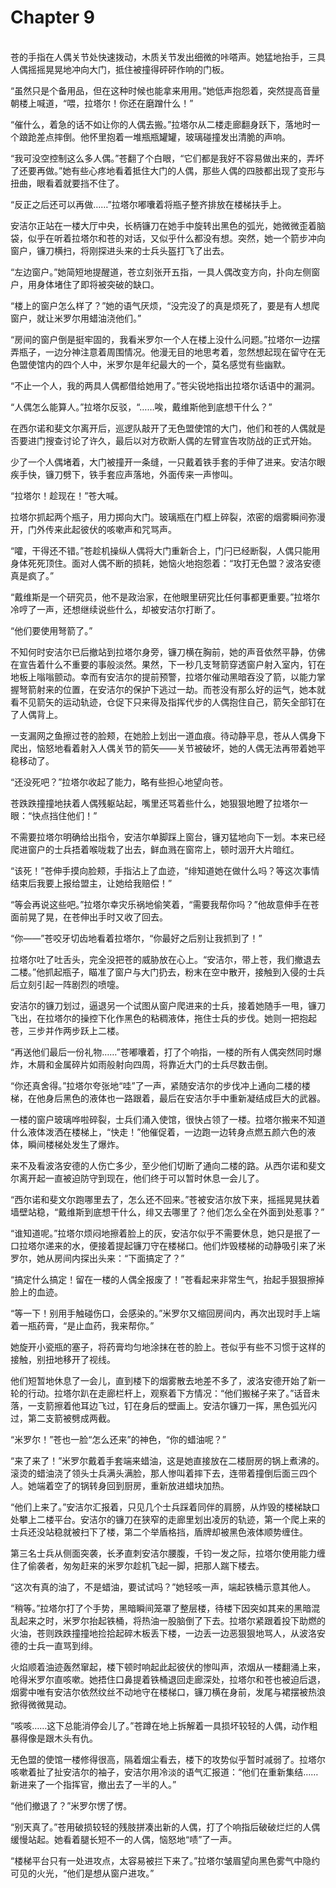 # Chapter 9

<br>
苍的手指在人偶关节处快速拨动，木质关节发出细微的咔嗒声。她猛地抬手，三具人偶摇摇晃晃地冲向大门，抵住被撞得砰砰作响的门板。

“虽然只是个备用品，但在这种时候也能拿来用用。”她低声抱怨着，突然提高音量朝楼上喊道，“喂，拉塔尔！你还在磨蹭什么！”

“催什么，着急的话不如让你的人偶去搬。”拉塔尔从二楼走廊翻身跃下，落地时一个踉跄差点摔倒。他怀里抱着一堆瓶瓶罐罐，玻璃碰撞发出清脆的声响。

“我可没空控制这么多人偶。”苍翻了个白眼，“它们都是我好不容易做出来的，弄坏了还要再做。”她有些心疼地看着抵住大门的人偶，那些人偶的四肢都出现了变形与扭曲，眼看着就要挡不住了。

“反正之后还可以再做……”拉塔尔嘟囔着将瓶子整齐排放在楼梯扶手上。

安洁尔正站在一楼大厅中央，长柄镰刀在她手中旋转出黑色的弧光，她微微歪着脑袋，似乎在听着拉塔尔和苍的对话，又似乎什么都没有想。突然，她一个箭步冲向窗户，镰刀横扫，将刚探进头来的士兵头盔打飞了出去。

“左边窗户。”她简短地提醒道，苍立刻张开五指，一具人偶改变方向，扑向左侧窗户，用身体堵住了即将被突破的缺口。

“楼上的窗户怎么样了？”她的语气厌烦，“没完没了的真是烦死了，要是有人想爬窗户，就让米罗尔用蜡油浇他们。”

“房间的窗户倒是挺牢固的，我看米罗尔一个人在楼上没什么问题。”拉塔尔一边摆弄瓶子，一边分神注意着周围情况。他漫无目的地思考着，忽然想起现在留守在无色盟使馆内的四个人中，米罗尔是年纪最大的一个，莫名感觉有些幽默。

“不止一个人，我的两具人偶都借给她用了。”苍尖锐地指出拉塔尔话语中的漏洞。

“人偶怎么能算人。”拉塔尔反驳，“……唉，戴维斯他到底想干什么？”

在西尔诺和斐文尔离开后，巡逻队敲开了无色盟使馆的大门，他们和苍的人偶就是否要进门搜查讨论了许久，最后以对方砍断人偶的左臂宣告攻防战的正式开始。

少了一个人偶堵着，大门被撞开一条缝，一只戴着铁手套的手伸了进来。安洁尔眼疾手快，镰刀劈下，铁手套应声落地，外面传来一声惨叫。

“拉塔尔！趁现在！”苍大喊。

拉塔尔抓起两个瓶子，用力掷向大门。玻璃瓶在门框上碎裂，浓密的烟雾瞬间弥漫开，门外传来此起彼伏的咳嗽声和咒骂声。

“嚯，干得还不错。”苍趁机操纵人偶将大门重新合上，门闩已经断裂，人偶只能用身体死死顶住。面对人偶不断的损耗，她恼火地抱怨着：“攻打无色盟？波洛安德真是疯了。”

“戴维斯是一个研究员，他不是政治家，在他眼里研究比任何事都更重要。”拉塔尔冷哼了一声，还想继续说些什么，却被安洁尔打断了。

“他们要使用弩箭了。”

不知何时安洁尔已后撤站到拉塔尔身旁，镰刀横在胸前，她的声音依然平静，仿佛在宣告着什么不重要的事般淡然。果然，下一秒几支弩箭穿透窗户射入室内，钉在地板上嗡嗡颤动。幸而有安洁尔的提前预警，拉塔尔催动黑暗吞没了箭，以能力掌握弩箭射来的位置，在安洁尔的保护下逃过一劫。而苍没有那么好的运气，她本就看不见箭矢的运动轨迹，仓促下只来得及指挥代步的人偶抱住自己，箭矢全部钉在了人偶背上。

一支漏网之鱼擦过苍的脸颊，在她脸上划出一道血痕。待动静平息，苍从人偶身下爬出，恼怒地看着射入人偶关节的箭矢——关节被破坏，她的人偶无法再带着她平稳移动了。

“还没死吧？”拉塔尔收起了能力，略有些担心地望向苍。

苍跌跌撞撞地扶着人偶残躯站起，嘴里还骂着些什么，她狠狠地瞪了拉塔尔一眼：“快点挡住他们！”

不需要拉塔尔明确给出指令，安洁尔单脚踩上窗台，镰刃猛地向下一划。本来已经爬进窗户的士兵捂着喉咙栽了出去，鲜血溅在窗帘上，顿时洇开大片暗红。

“该死！”苍伸手摸向脸颊，手指沾上了血迹，“绯知道她在做什么吗？等这次事情结束后我要上报给盟主，让她给我赔偿！”

“等会再说这些吧。”拉塔尔幸灾乐祸地偷笑着，“需要我帮你吗？”他故意伸手在苍面前晃了晃，在苍伸出手时又收了回去。

“你——”苍咬牙切齿地看着拉塔尔，“你最好之后别让我抓到了！”

拉塔尔吐了吐舌头，完全没把苍的威胁放在心上。“安洁尔，带上苍，我们撤退去二楼。”他抓起瓶子，瞄准了窗户与大门扔去，粉末在空中散开，接触到入侵的士兵后立刻引起一阵剧烈的喷嚏。

安洁尔的镰刀划过，逼退另一个试图从窗户爬进来的士兵，接着她随手一甩，镰刀飞出，在拉塔尔的操控下化作黑色的粘稠液体，拖住士兵的步伐。她则一把抱起苍，三步并作两步跃上二楼。

“再送他们最后一份礼物……”苍嘟囔着，打了个响指，一楼的所有人偶突然同时爆炸，木屑和金属碎片如雨般射向四周，将靠近大门的士兵尽数击倒。

“你还真舍得。”拉塔尔夸张地“哇”了一声，紧随安洁尔的步伐冲上通向二楼的楼梯，在他身后黑色的液体也一路跟着，最后在安洁尔手中重新凝结成巨大的武器。

一楼的窗户玻璃哗啦碎裂，士兵们涌入使馆，很快占领了一楼。拉塔尔搬来不知道什么液体泼洒在楼梯上，“快走！”他催促着，一边跑一边转身点燃五颜六色的液体，瞬间楼梯处发生了爆炸。

来不及看波洛安德的人伤亡多少，至少他们切断了通向二楼的路。从西尔诺和斐文尔离开起一直被迫防守到现在，他们终于可以暂时休息一会儿了。

“西尔诺和斐文尔跑哪里去了，怎么还不回来。”苍被安洁尔放下来，摇摇晃晃扶着墙壁站稳，“戴维斯到底想干什么，绯又去哪里了？他们怎么全在外面到处惹事？”

“谁知道呢。”拉塔尔烦闷地擦着脸上的灰，安洁尔似乎不需要休息，她只是抿了一口拉塔尔递来的水，便接着提起镰刀守在楼梯口。他们炸毁楼梯的动静吸引来了米罗尔，她从房间内探出头来：“下面搞定了？”

“搞定什么搞定！留在一楼的人偶全报废了！”苍看起来非常生气，抬起手狠狠擦掉脸上的血迹。

“等一下！别用手触碰伤口，会感染的。”米罗尔又缩回房间内，再次出现时手上端着一瓶药膏，“是止血药，我来帮你。”

她旋开小瓷瓶的塞子，将药膏均匀地涂抹在苍的脸上。苍似乎有些不习惯于这样的接触，别扭地移开了视线。

他们短暂地休息了一会儿，直到楼下的烟雾散去地差不多了，波洛安德开始了新一轮的行动。拉塔尔趴在走廊栏杆上，观察着下方情况：“他们搬梯子来了。”话音未落，一支箭擦着他耳边飞过，钉在身后的壁画上。安洁尔镰刀一挥，黑色弧光闪过，第二支箭被劈成两截。

“米罗尔！”苍也一脸“怎么还来”的神色，“你的蜡油呢？”

“来了来了！”米罗尔戴着手套端来蜡油，这是她直接放在二楼厨房的锅上煮沸的。滚烫的蜡油浇了领头士兵满头满脸，那人惨叫着摔下去，连带着撞倒后面三四个人。她端着空了的锅转身回到厨房，重新放进蜡块加热。

“他们上来了。”安洁尔汇报着，只见几个士兵踩着同伴的肩膀，从炸毁的楼梯缺口处攀上二楼平台。安洁尔的镰刀在狭窄的走廊里划出凌厉的轨迹，第一个爬上来的士兵还没站稳就被扫下了楼，第二个举盾格挡，盾牌却被黑色液体顺势缠住。

第三名士兵从侧面突袭，长矛直刺安洁尔腰腹，千钧一发之际，拉塔尔使用能力缠住了偷袭者，匆匆赶来的米罗尔趁机飞起一脚，把那人踹下楼去。

“这次有真的油了，不是蜡油，要试试吗？”她轻咳一声，端起铁桶示意其他人。

“稍等。”拉塔尔打了个手势，黑暗瞬间笼罩了整层楼，待楼下因突如其来的黑暗混乱起来之时，米罗尔抬起铁桶，将热油一股脑倒了下去。拉塔尔紧跟着投下助燃的火油，苍则跌跌撞撞地捡拾起碎木板丢下楼，一边丢一边恶狠狠地骂人，从波洛安德的士兵一直骂到绯。

火焰顺着油迹轰然窜起，楼下顿时响起此起彼伏的惨叫声，浓烟从一楼翻涌上来，呛得米罗尔直咳嗽。她捂住口鼻提着铁桶退回走廊深处，拉塔尔和苍也被迫后退，烟雾中唯有安洁尔依然纹丝不动地守在楼梯口，镰刀横在身前，发尾与裙摆被热浪掀得微微晃动。

“咳咳……这下总能消停会儿了。”苍蹲在地上拆解着一具损坏较轻的人偶，动作粗暴得像是跟木头有仇。

无色盟的使馆一楼修得很高，隔着烟尘看去，楼下的攻势似乎暂时减弱了。拉塔尔咳嗽着扯了扯安洁尔的袖子，安洁尔用冷淡的语气汇报道：“他们在重新集结……新进来了一个指挥官，撤出去了一半的人。”

“他们撤退了？”米罗尔愣了愣。

“别天真了。”苍用破损较轻的残肢拼凑出新的人偶，打了个响指后破破烂烂的人偶缓慢站起。她看着腿长短不一的人偶，恼怒地“啧”了一声。

“楼梯平台只有一处进攻点，太容易被拦下来了。”拉塔尔皱眉望向黑色雾气中隐约可见的火光，“他们是想从窗户进攻。”
